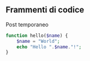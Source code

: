 ## Frammenti di codice
Post temporaneo
~~~php
function hello($name) {   
    $name = "World";
    echo "Hello ".$name."!";
}
~~~